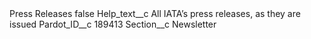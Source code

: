 <?xml version="1.0" encoding="UTF-8"?>
<CustomMetadata xmlns="http://soap.sforce.com/2006/04/metadata" xmlns:xsi="http://www.w3.org/2001/XMLSchema-instance" xmlns:xsd="http://www.w3.org/2001/XMLSchema">
    <label>Press Releases</label>
    <protected>false</protected>
    <values>
        <field>Help_text__c</field>
        <value xsi:type="xsd:string">All IATA’s press releases, as they are issued</value>
    </values>
    <values>
        <field>Pardot_ID__c</field>
        <value xsi:type="xsd:string">189413</value>
    </values>
    <values>
        <field>Section__c</field>
        <value xsi:type="xsd:string">Newsletter</value>
    </values>
</CustomMetadata>
